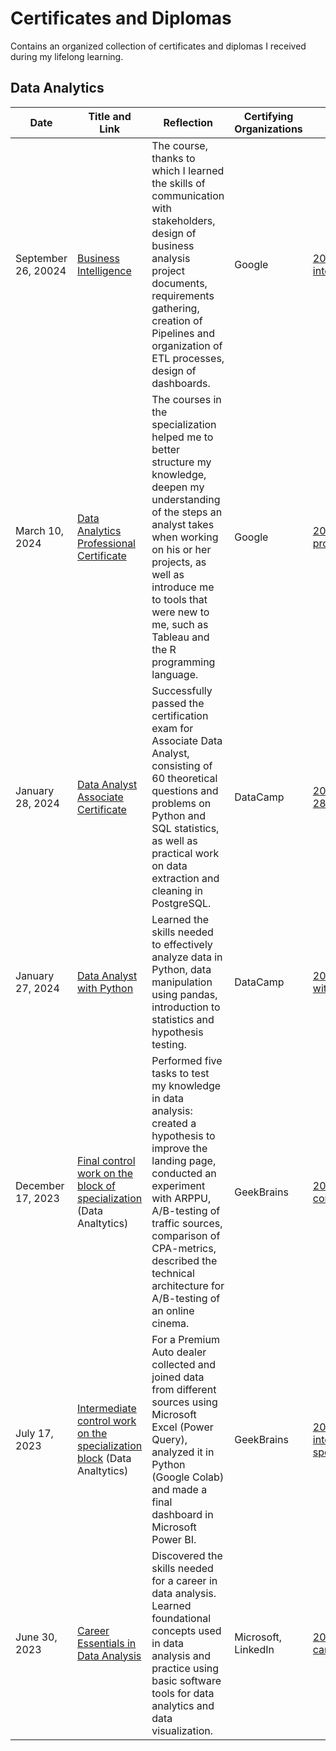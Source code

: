 # Certificates and Diplomas

Contains an organized collection of certificates and diplomas I received during my lifelong learning.

## Data Analytics

| Date                | Title and Link                                                                                                                                        | Reflection                                                                                                                                                                                                                                                                             | Certifying Organizations | PDF Copy                                                                                                                                                                                                                                   |
| ------------------- | ----------------------------------------------------------------------------------------------------------------------------------------------------- | -------------------------------------------------------------------------------------------------------------------------------------------------------------------------------------------------------------------------------------------------------------------------------------- | ------------------------ | ------------------------------------------------------------------------------------------------------------------------------------------------------------------------------------------------------------------------------------------ |
| September 26, 20024 | [Business Intelligence](https://www.coursera.org/account/accomplishments/specialization/certificate/KAM78KRKYGPY)                                     | The course, thanks to which I learned the skills of communication with stakeholders, design of business analysis project documents, requirements gathering, creation of Pipelines and organization of ETL processes, design of dashboards.                                             | Google                   | [2024-09-26_google-business-intelligence.pdf](https://github.com/DragonSigh/certificates-and-diplomas/blob/main/certificates/data-analytics/2024-09-26_google-business-intelligence.pdf)                                                   |
| March 10, 2024      | [Data Analytics Professional Certificate](https://www.coursera.org/account/accomplishments/specialization/certificate/ZN4SSTSP53YY)                   | The courses in the specialization helped me to better structure my knowledge, deepen my understanding of the steps an analyst takes when working on his or her projects, as well as introduce me to tools that were new to me, such as Tableau and the R programming language.         | Google                   | [2024-03-10_google-data-analytics-professional.pdf](https://github.com/DragonSigh/certificates-and-diplomas/blob/main/certificates/data-analytics/2024-03-10_google-data-analytics-professional.pdf)                                       |
| January 28, 2024    | [Data Analyst Associate Certificate](https://www.datacamp.com/certificate/DAA0013128716735)                                                           | Successfully passed the certification exam for Associate Data Analyst, consisting of 60 theoretical questions and problems on Python and SQL statistics, as well as practical work on data extraction and cleaning in PostgreSQL.                                                      | DataCamp                 | [2024-01-28_datacamp_DAA0013128716735.pdf](https://github.com/DragonSigh/certificates-and-diplomas/blob/main/certificates/data-analytics/2024-01-28_datacamp_DAA0013128716735.pdf)                                                         |
| January 27, 2024    | [Data Analyst with Python](https://www.datacamp.com/statement-of-accomplishment/track/5f65cc6a18a747b8b49dd2cb9b6c608a076dc240)                       | Learned the skills needed to effectively analyze data in Python, data manipulation using pandas, introduction to statistics and hypothesis testing.                                                                                                                                    | DataCamp                 | [2024-01-27_datacamp-data-analyst-with-python.pdf](https://github.com/DragonSigh/certificates-and-diplomas/blob/main/certificates/data-analytics/2024-01-27_datacamp-data-analyst-with-python.pdf)                                         |
| December 17, 2023   | [Final control work on the block of specialization](https://gb.ru/certificates/2644780.en) (Data Analtytics)                                          | Performed five tasks to test my knowledge in data analysis: created a hypothesis to improve the landing page, conducted an experiment with ARPPU, A/B-testing of traffic sources, comparison of CPA-metrics, described the technical architecture for A/B-testing of an online cinema. | GeekBrains               | [2023-12-21_geekbrains-final-control-work-specialization.pdf](https://github.com/DragonSigh/certificates-and-diplomas/blob/main/certificates/data-analytics/2023-12-21_geekbrains-final-control-work-specialization.pdf)                   |
| July 17, 2023       | [Intermediate control work on the specialization block](https://gb.ru/certificates/2486749.en) (Data Analtytics)                                      | For a Premium Auto dealer collected and joined data from different sources using Microsoft Excel (Power Query), analyzed it in Python (Google Colab) and made a final dashboard in Microsoft Power BI.                                                                                 | GeekBrains               | [2023-07-17_geekbrains-intermediate-control-work-specialization.pdf](https://github.com/DragonSigh/certificates-and-diplomas/blob/main/certificates/data-analytics/2023-07-17_geekbrains-intermediate-control-work-specialization.pdf.pdf) |
| June 30, 2023       | [Career Essentials in Data Analysis](https://www.linkedin.com/learning/certificates/9fb09685165b558254f82131e3a734834e493cb03fde317650f359fe7d2ea808) | Discovered the skills needed for a career in data analysis. Learned foundational concepts used in data analysis and practice using basic software tools for data analytics and data visualization.                                                                                     | Microsoft, LinkedIn      | [2023-06-30_microsoft-linkedin-career-essentials-in-data-analysis.pdf](https://github.com/DragonSigh/certificates-and-diplomas/blob/main/certificates/data-analytics/2023-06-30_microsoft-linkedin-career-essentials-in-data-analysis.pdf) |

